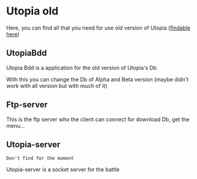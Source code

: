 # Utopia old

Here, you can find all that you need for use old version of Utopia ([findable here](https://github.com/MisterMine01/PyUtopiaClient))

## UtopiaBdd

Utopia Bdd is a application for the old version of Utopia's Db

With this you can change the Db of Alpha and Beta version (maybe didn't work with all version but with much of it)

## Ftp-server

This is the ftp server who the client can connect for download Db, get the menu...

## Utopia-server

```Don't find for the moment```

Utopia-server is a socket server for the battle